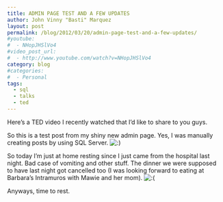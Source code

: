 ```yaml
---
title: ADMIN PAGE TEST AND A FEW UPDATES
author: John Vinny "Basti" Marquez
layout: post
permalink: /blog/2012/03/20/admin-page-test-and-a-few-updates/
#youtube:
#  - NHopJHSlVo4
#video_post_url:
#  - http://www.youtube.com/watch?v=NHopJHSlVo4
category: blog
#categories:
#  - Personal
tags:
  - sql
  - talks
  - ted
---
```

Here&#8217;s a TED video I recently watched that I&#8217;d like to share to you guys.

<span class="dropcap1">S</span>o this is a test post from my shiny new admin page. Yes, I was manually creating posts by using SQL Server. <img src="http://johnvinnymarquez.net/wp-includes/images/smilies/icon_smile.gif" alt=":)" class="wp-smiley" /> 

So today I&#8217;m just at home resting since I just came from the hospital last night. Bad case of vomiting and other stuff. The dinner we were supposed to have last night got cancelled too (I was looking forward to eating at Barbara&#8217;s Intramuros with Mawie and her mom). <img src="http://johnvinnymarquez.net/wp-includes/images/smilies/icon_sad.gif" alt=":(" class="wp-smiley" /> 

Anyways, time to rest.